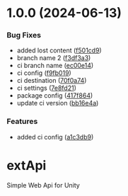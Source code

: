 # 1.0.0 (2024-06-13)


### Bug Fixes

* added lost content ([f501cd9](https://github.com/Iam1337/extApi/commit/f501cd90bd61b55c31a892311416562228df350f))
* branch name 2 ([f3df3a3](https://github.com/Iam1337/extApi/commit/f3df3a37c5bb22cde8a5472c7c0e4ff252325f83))
* ci branch name ([ec00e14](https://github.com/Iam1337/extApi/commit/ec00e142ae03b086d17b7b9ae4f1be077d745b34))
* ci config ([f9fb019](https://github.com/Iam1337/extApi/commit/f9fb01974a6c267cab4da6d1da6b02ffdad4b828))
* ci destination ([70f0a74](https://github.com/Iam1337/extApi/commit/70f0a74fc7a45c741b7bf7a2153b701a85ecc9db))
* ci settings ([7e8fd21](https://github.com/Iam1337/extApi/commit/7e8fd21bb7595cd29f21f871e09ee0753050d439))
* package config ([417f864](https://github.com/Iam1337/extApi/commit/417f864127aee3a655c791cd30918ded1a9c346c))
* update ci version ([bb16e4a](https://github.com/Iam1337/extApi/commit/bb16e4a780d6116301725503fbe76fb54016125d))


### Features

* added ci config ([a1c3db9](https://github.com/Iam1337/extApi/commit/a1c3db93d534c599207329914c07361ff58e5e7b))

# extApi
Simple Web Api for Unity
